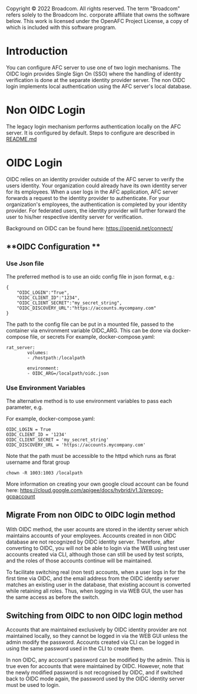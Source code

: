 Copyright © 2022 Broadcom. All rights reserved. The term "Broadcom"
refers solely to the Broadcom Inc. corporate affiliate that owns
the software below.
This work is licensed under the OpenAFC Project License, a copy of which is included with this software program.

# **Introduction**
You can configure AFC server to use one of two login mechanisms.  The OIDC login provides Single Sign On (SSO) where the handling of identity verification is done at the separate identity provider server.  The non OIDC login implements local authentication using the AFC server's local database.

# **Non OIDC Login**
The legacy login mechanism performs authentication locally on the AFC server. It is configured by default.  Steps to configure are described in [README.md](/README.md)

# **OIDC Login**
OIDC relies on an identity provider outside of the AFC server to verify the users identity.  Your organization could already have its own identity server for its employees.  When a user logs in the AFC application, AFC server forwards a request to the identity provider to authenticate.  For your organization's employees, the authentication is completed by your identity provider.  For federated users, the identity provider will further forward the user to his/her respective identity server for verification.

Background on OIDC can be found here: https://openid.net/connect/

## **OIDC Configuration **
### Use Json file
The preferred method is to use an oidc config file in json format, e.g.:
```
{
    "OIDC_LOGIN":"True",
    "OIDC_CLIENT_ID":"1234",
    "OIDC_CLIENT_SECRET":"my_secret_string",
    "OIDC_DISCOVERY_URL":"https://accounts.mycompany.com"
}
```
The path to the config file can be put in a mounted file, passed to the container via environment variable OIDC_ARG. This can be done via docker-compose file, or secrets
For example, docker-compose.yaml:
```
rat_server:
        volumes:
        - /hostpath:/localpath

        environment:
        - OIDC_ARG=/localpath/oidc.json
```
### Use Environment Variables
The alternative method is to use environment variables to pass each parameter, e.g.

For example, docker-compose.yaml:
```
OIDC_LOGIN = True
OIDC_CLIENT_ID = '1234'
OIDC_CLIENT_SECRET = 'my_secret_string'
OIDC_DISCOVERY_URL = 'https://accounts.mycompany.com'
```

Note that the path must be accessible to the httpd which runs as fbrat username and fbrat group
```
chown -R 1003:1003 /localpath
```

More information on creating your own google cloud account can be found here:
https://cloud.google.com/apigee/docs/hybrid/v1.3/precog-gcpaccount


## **Migrate From non OIDC to OIDC login method**
With OIDC method, the user acounts are stored in the identity server which maintains accounts of your employees.  Accounts created in non OIDC database are not recognized by OIDC identity server.  Therefore, after converting to OIDC, you will not be able to login via the WEB using test user accounts created via CLI, although those can still be used by test scripts, and the roles of those accounts continue will be maintained.

To facilitate switching real (non test) accounts, when a user logs in for the first time via OIDC, and the email address from the OIDC identity server matches an existing user in the database, that existing account is converted while retaining all roles. Thus, when logging in via WEB GUI, the user has the same access as before the switch.

## **Switching from OIDC to non OIDC login method**
Accounts that are maintained exclusively by OIDC identity provider are not maintained locally, so they cannot be logged in via the WEB GUI unless the admin modify the password. Accounts created via CLI can be logged in using the same password used in the CLI to create them.

In non OIDC, any account's  password can be modified by the admin.  This is true even for accounts that were maintained by OIDC.  However, note that the newly modified password is not recognised by OIDC, and if switched back to OIDC mode again, the password used by the OIDC identity server must be used to login.

